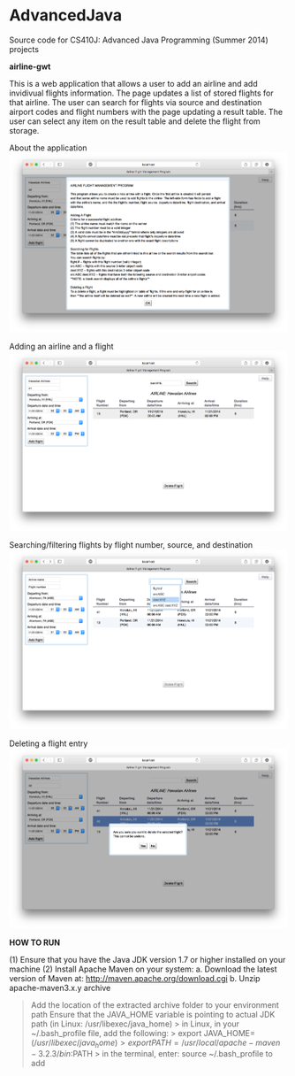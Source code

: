 AdvancedJava
============

Source code for CS410J: Advanced Java Programming (Summer 2014) projects


**airline-gwt** 


This is a web application that allows a user to add an airline and add invidivual flights information. The page updates a list of stored flights for that airline. The user can search for flights via source and destination airport codes and flight numbers with the page updating a result table. The user can select any item on the result table and delete the flight from storage.

About the application ![Alt-text](https://raw.githubusercontent.com/eslaurente/AdvancedJava/master/Screen%20Shot%202014-11-21%20at%205.37.26%20PM.png "About the application")

Adding an airline and a flight ![Adding an airline and a flight](https://github.com/eslaurente/AdvancedJava/blob/master/Screen%20Shot%202014-11-21%20at%205.36.43%20PM.png "Adding an airline and an associated flight")

Searching/filtering flights by flight number, source, and destination ![Alt-text](https://raw.githubusercontent.com/eslaurente/AdvancedJava/master/Screen%20Shot%202014-11-21%20at%205.38.15%20PM.png "Searching/filtering flights by flight number, source, and destination")

Deleting a flight entry ![Alt-text](https://raw.githubusercontent.com/eslaurente/AdvancedJava/master/Screen%20Shot%202014-11-21%20at%205.37.06%20PM.png "Deleting a flight entry")


**HOW TO RUN**

(1) Ensure that you have the Java JDK version 1.7 or higher installed on your machine
(2) Install Apache Maven on your system: 
  a. Download the latest version of Maven at: http://maven.apache.org/download.cgi
  b. Unzip apache-maven3.x.y archive
 > Add the location of the extracted archive folder to your environment path
 > Ensure that the JAVA_HOME variable is pointing to actual JDK path (in Linux: /usr/libexec/java_home)
    > in Linux, in your ~/.bash_profile file, add the following:
    >   export JAVA_HOME=$(/usr/libexec/java_home)
    >   export PATH=/usr/local/apache-maven-3.2.3/bin:$PATH
    > in the terminal, enter: source ~/.bash_profile to add
    

